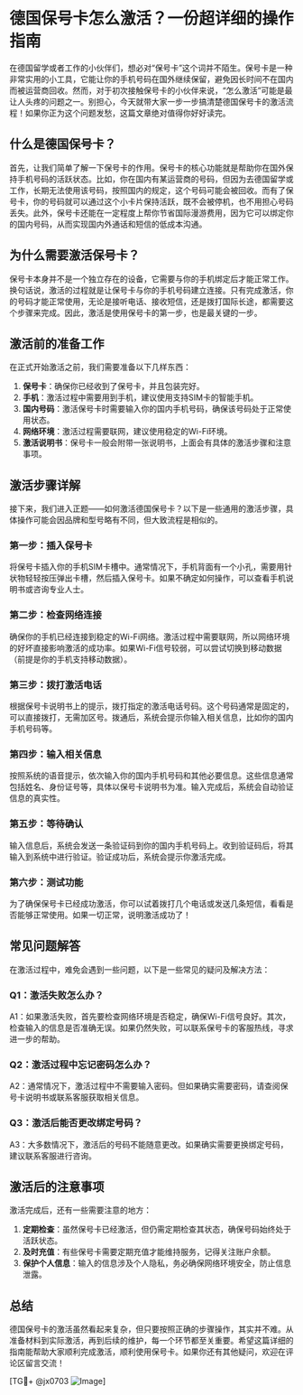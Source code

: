 # 德国保号卡怎么激活？一份超详细的操作指南

在德国留学或者工作的小伙伴们，想必对“保号卡”这个词并不陌生。保号卡是一种非常实用的小工具，它能让你的手机号码在国外继续保留，避免因长时间不在国内而被运营商回收。然而，对于初次接触保号卡的小伙伴来说，“怎么激活”可能是最让人头疼的问题之一。别担心，今天就带大家一步一步搞清楚德国保号卡的激活流程！如果你正为这个问题发愁，这篇文章绝对值得你好好读完。

## 什么是德国保号卡？

首先，让我们简单了解一下保号卡的作用。保号卡的核心功能就是帮助你在国外保持手机号码的活跃状态。比如，你在国内有某运营商的号码，但因为去德国留学或工作，长期无法使用该号码，按照国内的规定，这个号码可能会被回收。而有了保号卡，你的号码就可以通过这个小卡片保持活跃，既不会被停机，也不用担心号码丢失。此外，保号卡还能在一定程度上帮你节省国际漫游费用，因为它可以绑定你的国内号码，从而实现国内外通话和短信的低成本沟通。

## 为什么需要激活保号卡？

保号卡本身并不是一个独立存在的设备，它需要与你的手机绑定后才能正常工作。换句话说，激活的过程就是让保号卡与你的手机号码建立连接。只有完成激活，你的号码才能正常使用，无论是接听电话、接收短信，还是拨打国际长途，都需要这个步骤来完成。因此，激活是使用保号卡的第一步，也是最关键的一步。

## 激活前的准备工作

在正式开始激活之前，我们需要准备以下几样东西：

1. **保号卡**：确保你已经收到了保号卡，并且包装完好。
2. **手机**：激活过程中需要用到手机，建议使用支持SIM卡的智能手机。
3. **国内号码**：激活保号卡时需要输入你的国内手机号码，确保该号码处于正常使用状态。
4. **网络环境**：激活过程需要联网，建议使用稳定的Wi-Fi环境。
5. **激活说明书**：保号卡一般会附带一张说明书，上面会有具体的激活步骤和注意事项。

## 激活步骤详解

接下来，我们进入正题——如何激活德国保号卡？以下是一些通用的激活步骤，具体操作可能会因品牌和型号略有不同，但大致流程是相似的。

### 第一步：插入保号卡

将保号卡插入你的手机SIM卡槽中。通常情况下，手机背面有一个小孔，需要用针状物轻轻按压弹出卡槽，然后插入保号卡。如果不确定如何操作，可以查看手机说明书或咨询专业人士。

### 第二步：检查网络连接

确保你的手机已经连接到稳定的Wi-Fi网络。激活过程中需要联网，所以网络环境的好坏直接影响激活的成功率。如果Wi-Fi信号较弱，可以尝试切换到移动数据（前提是你的手机支持移动数据）。

### 第三步：拨打激活电话

根据保号卡说明书上的提示，拨打指定的激活电话号码。这个号码通常是固定的，可以直接拨打，无需加区号。拨通后，系统会提示你输入相关信息，比如你的国内手机号码等。

### 第四步：输入相关信息

按照系统的语音提示，依次输入你的国内手机号码和其他必要信息。这些信息通常包括姓名、身份证号等，具体以保号卡说明书为准。输入完成后，系统会自动验证信息的真实性。

### 第五步：等待确认

输入信息后，系统会发送一条验证码到你的国内手机号码上。收到验证码后，将其输入到系统中进行验证。验证成功后，系统会提示你激活完成。

### 第六步：测试功能

为了确保保号卡已经成功激活，你可以试着拨打几个电话或发送几条短信，看看是否能够正常使用。如果一切正常，说明激活成功了！

## 常见问题解答

在激活过程中，难免会遇到一些问题，以下是一些常见的疑问及解决方法：

### Q1：激活失败怎么办？

A1：如果激活失败，首先要检查网络环境是否稳定，确保Wi-Fi信号良好。其次，检查输入的信息是否准确无误。如果仍然失败，可以联系保号卡的客服热线，寻求进一步的帮助。

### Q2：激活过程中忘记密码怎么办？

A2：通常情况下，激活过程中不需要输入密码。但如果确实需要密码，请查阅保号卡说明书或联系客服获取相关信息。

### Q3：激活后能否更改绑定号码？

A3：大多数情况下，激活后的号码不能随意更改。如果确实需要更换绑定号码，建议联系客服进行咨询。

## 激活后的注意事项

激活完成后，还有一些需要注意的地方：

1. **定期检查**：虽然保号卡已经激活，但仍需定期检查其状态，确保号码始终处于活跃状态。
2. **及时充值**：有些保号卡需要定期充值才能维持服务，记得关注账户余额。
3. **保护个人信息**：输入的信息涉及个人隐私，务必确保网络环境安全，防止信息泄露。

## 总结

德国保号卡的激活虽然看起来复杂，但只要按照正确的步骤操作，其实并不难。从准备材料到实际激活，再到后续的维护，每一个环节都至关重要。希望这篇详细的指南能帮助大家顺利完成激活，顺利使用保号卡。如果你还有其他疑问，欢迎在评论区留言交流！

[TG💪+ @jx0703 ![Image](https://github.com/user-attachments/assets/dbca1d08-cadb-493c-b0ec-ad6f7a83f270)]